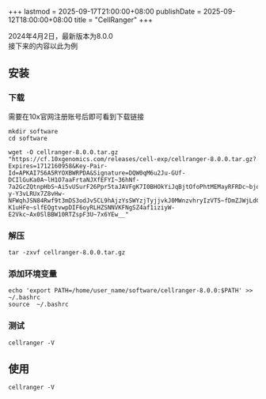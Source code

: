+++
lastmod = 2025-09-17T21:00:00+08:00
publishDate = 2025-09-12T18:00:00+08:00
title = "CellRanger"
+++

2024年4月2日，最新版本为8.0.0  
接下来的内容以此为例  

## 安装

### 下载

需要在10x官网注册账号后即可看到下载链接  

```
mkdir software
cd software
```

```
wget -O cellranger-8.0.0.tar.gz "https://cf.10xgenomics.com/releases/cell-exp/cellranger-8.0.0.tar.gz?Expires=1712160958&Key-Pair-Id=APKAI7S6A5RYOXBWRPDA&Signature=DQW0qM6u2Ju-GUf-DCIlGuKa0A~lH1O7aaFrtaNJXfEFYI~36hNf-7a2GcZQtnpHbS~Ai5vUSurF26Ppr5taJAVFgK7I0BHOkYiJqBjtOfoPhtMEMayRFRDc~bjqnicC1RLPPrBRVLPfRJe0F7RMd4Srgm7t3HhcMzT-y-Y3vLRUx7Z8vHw-NFWqhJSN84Rwf9t3mDS3odJv5CL9hAjzYsSWYzjTyjjvkJ0MWnzvhryIzVT5~fDmZJWjLdCKfU~DSt6c7cp-K1uHFe~slfEQgtvwpDIF6oyRLHZSNNVKFNgSZ4af1iziyW-E2Vkc~Ax0SlBBW10RTZspF3U~7x6YEw__"
```

### 解压

```
tar -zxvf cellranger-8.0.0.tar.gz
```

### 添加环境变量

```
echo 'export PATH=/home/user_name/software/cellranger-8.0.0:$PATH' >> ~/.bashrc
source  ~/.bashrc
```

### 测试

```
cellranger -V
```

## 使用

```
cellranger -V
```
